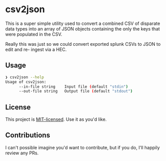 # csv2json

This is a super simple utility used to convert a combined CSV of disparate data types
into an array of JSON objects containing the only the keys that were populated in the
CSV.

Really this was just so we could convert exported splunk CSVs to JSON to edit and re-
ingest via a HEC.

## Usage

```sh
❯ csv2json --help
Usage of csv2json:
      --in-file string    Input file (default "stdin")
      --out-file string   Output file (default "stdout")
```

## License

This project is [MIT-licensed](LICENSE). Use it as you'd like.

## Contributions

I can't possible imagine you'd want to contribute, but if you do, I'll happily review
any PRs.
